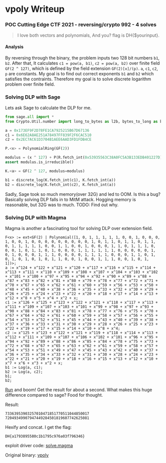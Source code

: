 # vpoly Writeup

### POC Cutting Edge CTF 2021 - reversing/crypto 992 - 4 solves

> I love both vectors and polynomials, And you? flag is DH{$yourinput}.

#### Analysis

By reversing through the binary, the problem inputs two 128 bit numbers `b1`, `b2`. After that, It calculates `c1 = pow(a, b1)`, `c2 = pow(a, b2)` over finite field `GF(2 ^ 127)`, which is defined by the field extension `GF(2)[x]/(p)`. `a`, `c1`, `c2`, `p` are constants. My goal is to find out correct exponents `b1` and `b2` which satisfies the contraints. Therefore my goal is to solve discrete logarithm problem over finite field.

### Solving DLP with Sage

Lets ask Sage to calculate the DLP for me.

```python
from sage.all import *
from Crypto.Util.number import long_to_bytes as l2b, bytes_to_long as b2l

a = 0x173EF9F2D78FE1CA7925215B67D67136
c1 = 0x6E62A8AE251A78497FF839F2F6CAC510
c2 = 0x2EC7AC61D3704B1AEE6AAD3FD1FDB4CE

P.<x> = PolynomialRing(GF(2))

modulus = (x ^ 127) + P(R.fetch_int(0x53935563C38A0FC5A3B133EDB401227D))
assert modulus.is_irreducible()

K.<a> = GF(2 ^ 127, modulus=modulus)

b1 = discrete_log(K.fetch_int(c1), K.fetch_int(a))
b2 = discrete_log(K.fetch_int(c2), K.fetch_int(a))
```

Sadly, Sage took so much memory(over 32G) and led to OOM. Is this a bug? Basically solving DLP falls in to MitM attack. Hogging memory is reasonable, but 32G was to much. TODO: Find out why.

### Solving DLP with Magma

Magma is another a fascinating tool for solving DLP over extension field.

```magma
F<x> := ext<GF(2) | Polynomial([1, 0, 1, 1, 1, 1, 1, 0, 0, 1, 0, 0, 0, 1, 0, 0, 1, 0, 0, 0, 0, 0, 0, 0, 0, 0, 1, 0, 1, 1, 0, 1, 1, 0, 1, 1, 0, 1, 1, 1, 1, 1, 0, 0, 1, 1, 0, 0, 1, 0, 0, 0, 1, 1, 0, 1, 1, 1, 0, 0, 0, 1, 0, 1, 1, 0, 1, 0, 0, 0, 1, 1, 1, 1, 1, 1, 0, 0, 0, 0, 0, 1, 0, 1, 0, 0, 0, 1, 1, 1, 0, 0, 0, 0, 1, 1, 1, 1, 0, 0, 0, 1, 1, 0, 1, 0, 1, 0, 1, 0, 1, 0, 1, 1, 0, 0, 1, 0, 0, 1, 1, 1, 0, 0, 1, 0, 1, 1])>;
a := x^124 + x^122 + x^121 + x^120 + x^117 + x^116 + x^115 + x^114 + x^113 + x^111 + x^110 + x^109 + x^108 + x^107 + x^104 + x^103 + x^102 + x^101 + x^100 + x^97 + x^95 + x^94 + x^92 + x^90 + x^89 + x^88 + x^87 + x^83 + x^82 + x^81 + x^80 + x^79 + x^78 + x^77 + x^72 + x^71 + x^70 + x^67 + x^65 + x^62 + x^61 + x^60 + x^59 + x^56 + x^53 + x^50 + x^48 + x^45 + x^40 + x^38 + x^36 + x^35 + x^33 + x^32 + x^30 + x^29 + x^26 + x^25 + x^24 + x^23 + x^22 + x^20 + x^18 + x^17 + x^14 + x^13 + x^12 + x^8 + x^5 + x^4 + x^2 + x;
c1 := x^126 + x^125 + x^123 + x^122 + x^121 + x^118 + x^117 + x^113 + x^111 + x^109 + x^107 + x^103 + x^101 + x^99 + x^98 + x^97 + x^93 + x^90 + x^88 + x^84 + x^83 + x^81 + x^78 + x^77 + x^76 + x^75 + x^70 + x^67 + x^64 + x^62 + x^61 + x^60 + x^59 + x^58 + x^57 + x^56 + x^55 + x^54 + x^53 + x^52 + x^51 + x^45 + x^44 + x^43 + x^40 + x^39 + x^38 + x^37 + x^36 + x^33 + x^31 + x^30 + x^29 + x^28 + x^26 + x^25 + x^23 + x^22 + x^19 + x^17 + x^15 + x^14 + x^10 + x^8 + x^4;
c2 := x^125 + x^123 + x^122 + x^121 + x^119 + x^118 + x^114 + x^113 + x^112 + x^111 + x^109 + x^107 + x^106 + x^102 + x^101 + x^96 + x^95 + x^94 + x^92 + x^89 + x^88 + x^86 + x^85 + x^84 + x^78 + x^75 + x^73 + x^72 + x^68 + x^67 + x^65 + x^63 + x^62 + x^61 + x^59 + x^58 + x^57 + x^54 + x^53 + x^51 + x^49 + x^47 + x^45 + x^43 + x^42 + x^40 + x^37 + x^36 + x^35 + x^34 + x^33 + x^32 + x^31 + x^30 + x^28 + x^24 + x^23 + x^22 + x^21 + x^20 + x^19 + x^18 + x^16 + x^15 + x^13 + x^12 + x^10 + x^7 + x^6 + x^3 + x^2 + x;
b1 := Log(a, c1);
b2 := Log(a, c2);
b1;
b2;
```

[Run](http://magma.maths.usyd.edu.au/calc/) and boom! Get the result for about a second. What makes this huge difference compared to sage? Food for thought.

Result:

```
73363953903257010471851770511044850017
72049349907947449284501819607742625081
```

Hexify and concat. I get the flag:

```
DH{a1793895580c1b1795c976a03f796346}
```

exploit driver code: [solve.magma](solve.magma)

Original binary: [vpoly](vpoly)